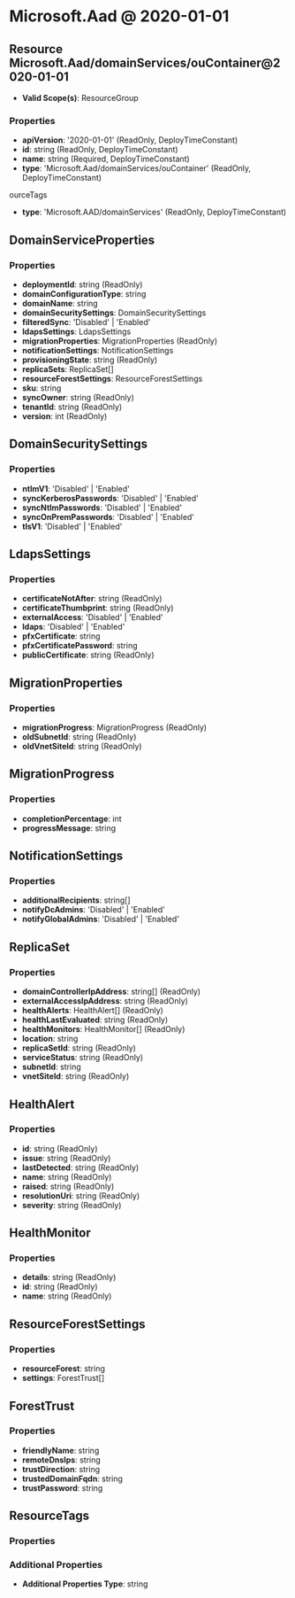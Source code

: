 # Microsoft.Aad @ 2020-01-01

## Resource Microsoft.Aad/domainServices/ouContainer@2020-01-01
* **Valid Scope(s)**: ResourceGroup
### Properties
* **apiVersion**: '2020-01-01' (ReadOnly, DeployTimeConstant)
* **id**: string (ReadOnly, DeployTimeConstant)
* **name**: string (Required, DeployTimeConstant)
* **type**: 'Microsoft.Aad/domainServices/ouContainer' (ReadOnly, DeployTimeConstant)

ourceTags
* **type**: 'Microsoft.AAD/domainServices' (ReadOnly, DeployTimeConstant)

## DomainServiceProperties
### Properties
* **deploymentId**: string (ReadOnly)
* **domainConfigurationType**: string
* **domainName**: string
* **domainSecuritySettings**: DomainSecuritySettings
* **filteredSync**: 'Disabled' | 'Enabled'
* **ldapsSettings**: LdapsSettings
* **migrationProperties**: MigrationProperties (ReadOnly)
* **notificationSettings**: NotificationSettings
* **provisioningState**: string (ReadOnly)
* **replicaSets**: ReplicaSet[]
* **resourceForestSettings**: ResourceForestSettings
* **sku**: string
* **syncOwner**: string (ReadOnly)
* **tenantId**: string (ReadOnly)
* **version**: int (ReadOnly)

## DomainSecuritySettings
### Properties
* **ntlmV1**: 'Disabled' | 'Enabled'
* **syncKerberosPasswords**: 'Disabled' | 'Enabled'
* **syncNtlmPasswords**: 'Disabled' | 'Enabled'
* **syncOnPremPasswords**: 'Disabled' | 'Enabled'
* **tlsV1**: 'Disabled' | 'Enabled'

## LdapsSettings
### Properties
* **certificateNotAfter**: string (ReadOnly)
* **certificateThumbprint**: string (ReadOnly)
* **externalAccess**: 'Disabled' | 'Enabled'
* **ldaps**: 'Disabled' | 'Enabled'
* **pfxCertificate**: string
* **pfxCertificatePassword**: string
* **publicCertificate**: string (ReadOnly)

## MigrationProperties
### Properties
* **migrationProgress**: MigrationProgress (ReadOnly)
* **oldSubnetId**: string (ReadOnly)
* **oldVnetSiteId**: string (ReadOnly)

## MigrationProgress
### Properties
* **completionPercentage**: int
* **progressMessage**: string

## NotificationSettings
### Properties
* **additionalRecipients**: string[]
* **notifyDcAdmins**: 'Disabled' | 'Enabled'
* **notifyGlobalAdmins**: 'Disabled' | 'Enabled'

## ReplicaSet
### Properties
* **domainControllerIpAddress**: string[] (ReadOnly)
* **externalAccessIpAddress**: string (ReadOnly)
* **healthAlerts**: HealthAlert[] (ReadOnly)
* **healthLastEvaluated**: string (ReadOnly)
* **healthMonitors**: HealthMonitor[] (ReadOnly)
* **location**: string
* **replicaSetId**: string (ReadOnly)
* **serviceStatus**: string (ReadOnly)
* **subnetId**: string
* **vnetSiteId**: string (ReadOnly)

## HealthAlert
### Properties
* **id**: string (ReadOnly)
* **issue**: string (ReadOnly)
* **lastDetected**: string (ReadOnly)
* **name**: string (ReadOnly)
* **raised**: string (ReadOnly)
* **resolutionUri**: string (ReadOnly)
* **severity**: string (ReadOnly)

## HealthMonitor
### Properties
* **details**: string (ReadOnly)
* **id**: string (ReadOnly)
* **name**: string (ReadOnly)

## ResourceForestSettings
### Properties
* **resourceForest**: string
* **settings**: ForestTrust[]

## ForestTrust
### Properties
* **friendlyName**: string
* **remoteDnsIps**: string
* **trustDirection**: string
* **trustedDomainFqdn**: string
* **trustPassword**: string

## ResourceTags
### Properties
### Additional Properties
* **Additional Properties Type**: string

